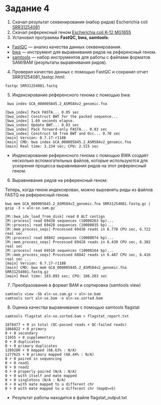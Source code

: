 # Задание 4

1. Скачал результат секвенирования (набор ридов) Escherichia coli [SRR31254081](https://www.ncbi.nlm.nih.gov/sra/?term=SRR31254081)
2. Скачал референсный геном [Escherichia coli K-12 MG1655](https://www.ncbi.nlm.nih.gov/datasets/genome/GCF_000005845.2/)
3. Установил программы **FastQC, bwa, samtools**:
- [FastQC](https://www.bioinformatics.babraham.ac.uk/projects/download.html#fastqc) — анализ качества данных секвенирования.
- [bwa](https://github.com/lh3/bwa) — инструмент для выравнивания ридов на референсный геном.
- [samtools](https://www.htslib.org/) — набор инструментов для работы с файлами форматов SAM/BAM (результаты выравнивания ридов).
4. Проверил качество данных с помощью FastQC и сохранил отчет SRR31254081_fastqc.html:
```
fastqc SRR31254081.fastq
```
5. Индексирование референсного генома с помощью bwa:
```
 bwa index GCA_000005845.2_ASM584v2_genomic.fna
```

```
[bwa_index] Pack FASTA... 0.05 sec
[bwa_index] Construct BWT for the packed sequence...
[bwa_index] 1.69 seconds elapse.
[bwa_index] Update BWT... 0.03 sec
[bwa_index] Pack forward-only FASTA... 0.03 sec
[bwa_index] Construct SA from BWT and Occ... 0.70 sec
[main] Version: 0.7.17-r1188
[main] CMD: bwa index GCA_000005845.2_ASM584v2_genomic.fna
[main] Real time: 3.234 sec; CPU: 2.515 sec
```
- Индексирование референсного генома с помощью BWA создаёт несколько вспомогательных файлов, которые используются для ускорения процесса выравнивания ридов на этот референсный геном.
6. Выравнивание ридов на референсный геном:

  Теперь, когда геном индексирован, можно выровнять риды из файлов FASTQ на референсный геном.
  
```
bwa mem GCA_000005845.2_ASM584v2_genomic.fna SRR31254081.fastq.gz | gzip -3 > aln-se.sam.gz
```
```
[M::bwa_idx_load_from_disk] read 0 ALT contigs
[M::process] read 69438 sequences (10000263 bp)...
[M::process] read 69428 sequences (10000035 bp)...
[M::mem_process_seqs] Processed 69438 reads in 6.778 CPU sec, 6.722 real sec
[M::process] read 68842 sequences (10000074 bp)...
[M::mem_process_seqs] Processed 69428 reads in 6.439 CPU sec, 6.382 real sec
[M::process] read 69510 sequences (10000164 bp)...
[M::mem_process_seqs] Processed 68842 reads in 6.487 CPU sec, 6.416 real sec ...
[main] Version: 0.7.17-r1188
[main] CMD: bwa mem GCA_000005845.2_ASM584v2_genomic.fna SRR31254081.fastq.gz
[main] Real time: 183.093 sec; CPU: 186.203 sec
```
7. Преобразование в формат BAM и сортировка (samtools view)
```
samtools view -Sb aln-se.sam.gz > aln-se.bam
samtools sort aln-se.bam -o aln-se.sorted.bam
```
8. Оценка качества выравнивания с помощью samtools flagstat
```
samtools flagstat aln-se.sorted.bam > flagstat_report.txt
```

```
1878477 + 0 in total (QC-passed reads + QC-failed reads)
1866822 + 0 primary
0 + 0 secondary
11655 + 0 supplementary
0 + 0 duplicates
0 + 0 primary duplicates
1289280 + 0 mapped (68.63% : N/A)
1277625 + 0 primary mapped (68.44% : N/A)
0 + 0 paired in sequencing
0 + 0 read1
0 + 0 read2
0 + 0 properly paired (N/A : N/A)
0 + 0 with itself and mate mapped
0 + 0 singletons (N/A : N/A)
0 + 0 with mate mapped to a different chr
0 + 0 with mate mapped to a different chr (mapQ>=5)
```
- Результат работы находится в файле flagstat_output.txt

